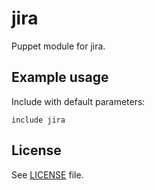 # jira

Puppet module for jira.

## Example usage

Include with default parameters:
```
include jira
```

## License

See [LICENSE](LICENSE) file.

